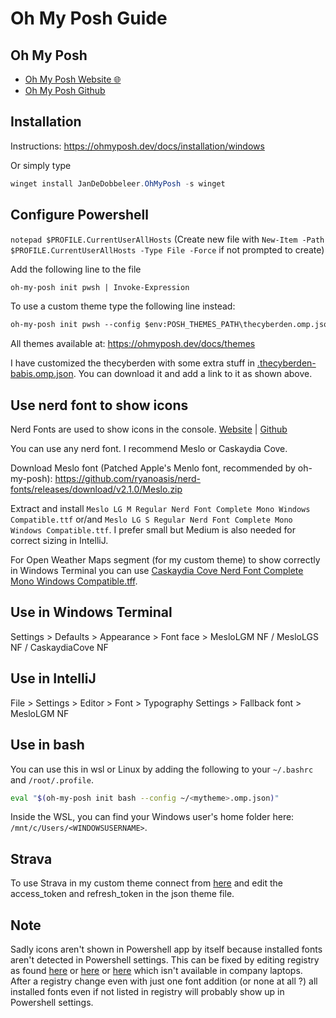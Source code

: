 # Oh My Posh Guide

## Oh My Posh

- [Oh My Posh Website :globe_with_meridians:](https://ohmyposh.dev/)
- [Oh My Posh Github](https://github.com/jandedobbeleer/oh-my-posh)

## Installation

Instructions: <https://ohmyposh.dev/docs/installation/windows>

Or simply type

```powershell
winget install JanDeDobbeleer.OhMyPosh -s winget
```

## Configure Powershell

`notepad $PROFILE.CurrentUserAllHosts` (Create new file with `New-Item -Path $PROFILE.CurrentUserAllHosts -Type File -Force` if not prompted to create)

Add the following line to the file

```txt
oh-my-posh init pwsh | Invoke-Expression
```

To use a custom theme type the following line instead:

```txt
oh-my-posh init pwsh --config $env:POSH_THEMES_PATH\thecyberden.omp.json | Invoke-Expression
```

All themes available at: <https://ohmyposh.dev/docs/themes>

I have customized the thecyberden with some extra stuff in [.thecyberden-babis.omp.json](./.thecyberden-babis.omp.json). You can download it and add a link to it as shown above.

## Use nerd font to show icons

Nerd Fonts are used to show icons in the console. [Website](https://www.nerdfonts.com/) | [Github](https://github.com/ryanoasis/nerd-fonts)

You can use any nerd font. I recommend Meslo or Caskaydia Cove.

Download Meslo font (Patched Apple's Menlo font, recommended by oh-my-posh): <https://github.com/ryanoasis/nerd-fonts/releases/download/v2.1.0/Meslo.zip>

Extract and install `Meslo LG M Regular Nerd Font Complete Mono Windows Compatible.ttf` or/and `Meslo LG S Regular Nerd Font Complete Mono Windows Compatible.ttf`. I prefer small but Medium is also needed for correct sizing in IntelliJ.

For Open Weather Maps segment (for my custom theme) to show correctly in Windows Terminal you can use [Caskaydia Cove Nerd Font Complete Mono Windows Compatible.tff](https://github.com/ryanoasis/nerd-fonts/releases/download/v2.1.0/CascadiaCode.zip).

## Use in Windows Terminal

Settings > Defaults > Appearance > Font face > MesloLGM NF / MesloLGS NF / CaskaydiaCove NF

<!-- ![terminal](https://user-images.githubusercontent.com/63171080/182594596-00ee51d9-6668-4b56-aa29-348553a93a67.png) -->

## Use in IntelliJ

File > Settings > Editor > Font > Typography Settings > Fallback font > MesloLGM NF

## Use in bash

You can use this in wsl or Linux by adding the following to your `~/.bashrc` and `/root/.profile`.

```bash
eval "$(oh-my-posh init bash --config ~/<mytheme>.omp.json)"
```

Inside the WSL, you can find your Windows user's home folder here: `/mnt/c/Users/<WINDOWSUSERNAME>`.

## Strava

To use Strava in my custom theme connect from [here](https://ohmyposh.dev/docs/segments/strava) and edit the access_token and refresh_token in the json theme file.

## Note

Sadly icons aren't shown in Powershell app by itself because installed fonts aren't detected in Powershell settings. This can be fixed by editing registry as found [here](https://github.com/andreberg/Meslo-Font/wiki/Using-Meslo-LG-with-the-Windows-Console) or [here](https://www.softwareok.com/?seite=faq-PowerShell&faq=3) or [here](https://superuser.com/questions/502340/how-can-i-install-a-new-font-in-powershell-console) which isn't available in company laptops. After a registry change even with just one font addition (or none at all ?) all installed fonts even if not listed in registry will probably show up in Powershell settings.
<!-- However registry can be changed by creating a .reg file, converting it to .exe and running as Thycotic. -->
